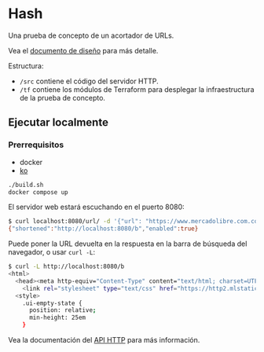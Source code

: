 # Hash

Una prueba de concepto de un acortador de URLs.

Vea el [documento de diseño](DOC.md) para más detalle.

Estructura:
- `/src` contiene el código del servidor HTTP.
- `/tf` contiene los módulos de Terraform para desplegar la infraestructura de la prueba de concepto.

## Ejecutar localmente

### Prerrequisitos

- docker
- [ko](https://ko.build/)

```sh
./build.sh
docker compose up
```

El servidor web estará escuchando en el puerto 8080:
```sh
$ curl localhost:8080/url/ -d '{"url": "https://www.mercadolibre.com.co/", "enabled": true}'  
{"shortened":"http://localhost:8080/b","enabled":true}
```

Puede poner la URL devuelta en la respuesta en la barra de búsqueda del navegador, o usar `curl -L`:
```sh
$ curl -L http://localhost:8080/b 
<html>
  <head><meta http-equiv="Content-Type" content="text/html; charset=UTF-8">
    <link rel="stylesheet" type="text/css" href="https://http2.mlstatic.com/ui/navigation/2.3.5/mercadolibre/navigation.css">
  <style>
    .ui-empty-state {
      position: relative;
      min-height: 25em
    }
```
Vea la documentación del [API HTTP](src/README.md) para más información.
